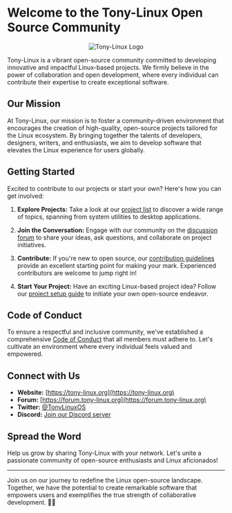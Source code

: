 # Welcome to the Tony-Linux Open Source Community

<p align="center">
  <img src="https:///gh05t-hunter5.github.io/the-source/Data/profile.jpg" alt="Tony-Linux Logo">
</p>

Tony-Linux is a vibrant open-source community committed to developing innovative and impactful Linux-based projects. We firmly believe in the power of collaboration and open development, where every individual can contribute their expertise to create exceptional software.

## Our Mission

At Tony-Linux, our mission is to foster a community-driven environment that encourages the creation of high-quality, open-source projects tailored for the Linux ecosystem. By bringing together the talents of developers, designers, writers, and enthusiasts, we aim to develop software that elevates the Linux experience for users globally.

## Getting Started

Excited to contribute to our projects or start your own? Here's how you can get involved:

1. **Explore Projects:** Take a look at our [project list](projects.md) to discover a wide range of topics, spanning from system utilities to desktop applications.

2. **Join the Conversation:** Engage with our community on the [discussion forum](https://forum.tony-linux.org) to share your ideas, ask questions, and collaborate on project initiatives.

3. **Contribute:** If you're new to open source, our [contribution guidelines](CONTRIBUTING.md) provide an excellent starting point for making your mark. Experienced contributors are welcome to jump right in!

4. **Start Your Project:** Have an exciting Linux-based project idea? Follow our [project setup guide](project-setup.md) to initiate your own open-source endeavor.

## Code of Conduct

To ensure a respectful and inclusive community, we've established a comprehensive [Code of Conduct](CODE_OF_CONDUCT.md) that all members must adhere to. Let's cultivate an environment where every individual feels valued and empowered.

## Connect with Us

- **Website:** [https://tony-linux.org](https://tony-linux.org)
- **Forum:** [https://forum.tony-linux.org](https://forum.tony-linux.org)
- **Twitter:** [@TonyLinuxOS](https://twitter.com/TonyLinuxOS)
- **Discord:** [Join our Discord server](https://discord.gg/tony-linux)

## Spread the Word

Help us grow by sharing Tony-Linux with your network. Let's unite a passionate community of open-source enthusiasts and Linux aficionados!

---

Join us on our journey to redefine the Linux open-source landscape. Together, we have the potential to create remarkable software that empowers users and exemplifies the true strength of collaborative development. 🐧🚀
